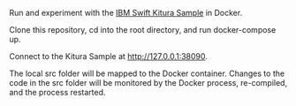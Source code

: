 Run and experiment with the [IBM Swift Kitura Sample](https://github.com/IBM-Swift/Kitura-Sample) in Docker.

Clone this repository, cd into the root directory, and run docker-compose up.

Connect to the Kitura Sample at http://127.0.0.1:38090.

The local src folder will be mapped to the Docker container.
Changes to the code in the src folder will be monitored by the Docker process, re-compiled, and the process restarted.
